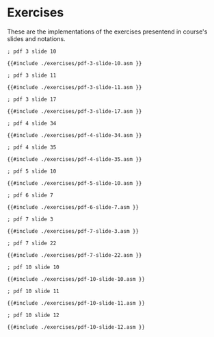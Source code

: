 # Exercises

These are the implementations of the exercises presentend in course's slides and notations.

```armasm
; pdf 3 slide 10

{{#include ./exercises/pdf-3-slide-10.asm }}
```

```armasm
; pdf 3 slide 11

{{#include ./exercises/pdf-3-slide-11.asm }}
```

```armasm
; pdf 3 slide 17

{{#include ./exercises/pdf-3-slide-17.asm }}
```

```armasm
; pdf 4 slide 34

{{#include ./exercises/pdf-4-slide-34.asm }}
```

```armasm
; pdf 4 slide 35

{{#include ./exercises/pdf-4-slide-35.asm }}
```

```armasm
; pdf 5 slide 10 

{{#include ./exercises/pdf-5-slide-10.asm }}
```

```armasm
; pdf 6 slide 7 

{{#include ./exercises/pdf-6-slide-7.asm }}
```

```armasm
; pdf 7 slide 3

{{#include ./exercises/pdf-7-slide-3.asm }}
```

```armasm
; pdf 7 slide 22

{{#include ./exercises/pdf-7-slide-22.asm }}
```

```armasm
; pdf 10 slide 10

{{#include ./exercises/pdf-10-slide-10.asm }}
```

```armasm
; pdf 10 slide 11

{{#include ./exercises/pdf-10-slide-11.asm }}
```

```armasm
; pdf 10 slide 12

{{#include ./exercises/pdf-10-slide-12.asm }}
```

